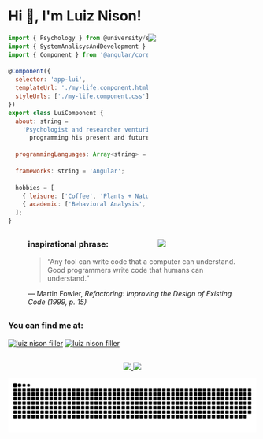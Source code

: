 <h1 align="left">Hi 👋, I'm  Luiz Nison!</h1>
<img align='right' src="https://img.freepik.com/vetores-gratis/homem-operacional-laptop-icone-dos-desenhos-animados-ilustracao-pessoas-conceito-de-icone-de-negocios-isolado-estilo-flat-cartoon_138676-1803.jpg?w=740" width="220">

```javascript
import { Psychology } from @university/saoJudasTadeu;
import { SystemAnalisysAndDevelopment } from @university/saoPauloTechSchool;
import { Component } from '@angular/core';

@Component({
  selector: 'app-lui',
  templateUrl: './my-life.component.html',
  styleUrls: ['./my-life.component.css']
})
export class LuiComponent {
  about: string =
    'Psychologist and researcher venturing out and 
      programming his present and future';

  programmingLanguages: Array<string> = ['HTML', 'CSS', 'JS', 'TS', 'SQL'];

  frameworks: string = 'Angular';

  hobbies = [
    { leisure: ['Coffee', 'Plants + Nature', 'Photography'] },
    { academic: ['Behavioral Analysis', 'Intimacy'] },
  ];
}

```
<!--- inspirado no README.md da Thaiane Braga(https://github.com/Thaiane/Thaiane/blob/master/README.md) --->

##
<img align='right' src="https://dynamic.thoughtworks.com/landing_pages/image0-3bfa4977dcfc3a69f0b4c2addd210880.jpeg" width="200">
<div>
  <figure>
    <h3 align="left">inspirational phrase:</h3>  
      <blockquote> <p>“Any fool can write code that a computer can understand. Good programmers write code that humans can understand.”</p> </blockquote>
      <figcaption>― Martin Fowler, <cite>Refactoring: Improving the Design of Existing Code (1999, p. 15)</cite></figcaption>
  </figure>
</div>

##
<div>
  <h3 align="left">You can find me at:</h3>
    <p align="left">
      <a href=mailto:"luizf.silva@sptech.school" target="blank"><img align="center" src="https://img.shields.io/badge/Microsoft_Outlook-0078D4?style=for-the-badge&logo=microsoft-outlook&logoColor=white" alt="luiz nison filler"/></a>
      <a href="https://www.linkedin.com/in/luiz-nison-filler-17997113b/" target="blank"><img align="center" src="https://img.shields.io/badge/LinkedIn-0077B5?style=for-the-badge&logo=linkedin&logoColor=white" alt="luiz nison filler"/></a>
    </p>
</div>
  
## 
<div align="center">
  <a href="https://github.com/luizfiller/luizfiller">
  <img height="150em" src="https://github-readme-stats.vercel.app/api?username=luizfiller&show_icons=true&theme=dark&include_all_commits=true&count_private=true"/>
  <img height="150em" src="https://github-readme-stats.vercel.app/api/top-langs/?username=luizfiller&layout=compact&langs_count=7&theme=dark"/>
</div>

![Snake animation](https://github.com/luizfiller/luizfiller/blob/output/github-contribution-grid-snake.svg)
